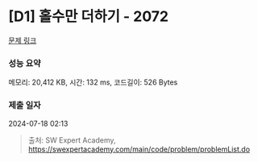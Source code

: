 # [D1] 홀수만 더하기 - 2072 

[문제 링크](https://swexpertacademy.com/main/code/problem/problemDetail.do?contestProbId=AV5QSEhaA5sDFAUq) 

### 성능 요약

메모리: 20,412 KB, 시간: 132 ms, 코드길이: 526 Bytes

### 제출 일자

2024-07-18 02:13



> 출처: SW Expert Academy, https://swexpertacademy.com/main/code/problem/problemList.do
